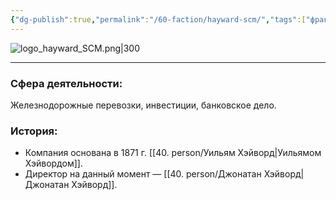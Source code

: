 ```yaml
---
{"dg-publish":true,"permalink":"/60-faction/hayward-scm/","tags":["фракция/фирма"]}
---
```


![logo_hayward_SCM.png|300](/img/user/90.%20files/logo_hayward_SCM.png)
***
### Сфера деятельности: 
Железнодорожные перевозки, инвестиции, банковское дело. 
### История: 
- Компания основана в 1871 г. [[40. person/Уильям Хэйворд\|Уильямом Хэйвордом]].
- Директор на данный момент — [[40. person/Джонатан Хэйворд\|Джонатан Хэйворд]].


